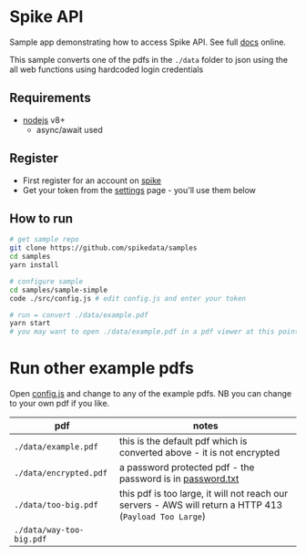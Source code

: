 # Spike API

Sample app demonstrating how to access Spike API. See full [docs](https://docs.spikedata.co.za/) online.

This sample converts one of the pdfs in the `./data` folder to json using the all web functions using hardcoded login credentials

## Requirements

- [nodejs](https://nodejs.org/en/) v8+
  - async/await used

## Register

- First register for an account on [spike](https://spikedata.co.za/)
- Get your token from the [settings](https://app.spikedata.co.za/dash/settings/) page - you'll use them below

## How to run

```sh
# get sample repo
git clone https://github.com/spikedata/samples
cd samples
yarn install

# configure sample
cd samples/sample-simple
code ./src/config.js # edit config.js and enter your token

# run = convert ./data/example.pdf
yarn start
# you may want to open ./data/example.pdf in a pdf viewer at this point and compare the output visually
```

# Run other example pdfs

Open [config.js](./src/config.js) and change to any of the example pdfs. NB you can change to your own pdf if you like.

| pdf                      | notes                                                                                                   |
| ------------------------ | ------------------------------------------------------------------------------------------------------- |
| `./data/example.pdf`     | this is the default pdf which is converted above - it is not encrypted                                  |
| `./data/encrypted.pdf`   | a password protected pdf - the password is in [password.txt](./data/password.txt)                       |
| `./data/too-big.pdf`     | this pdf is too large, it will not reach our servers - AWS will return a HTTP 413 (`Payload Too Large`) |
| `./data/way-too-big.pdf` |                                                                                                         |
